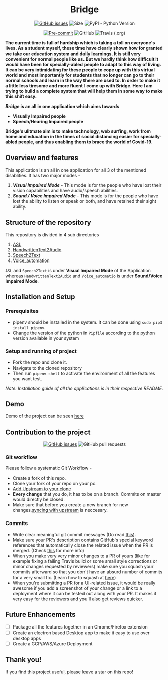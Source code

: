 <div align="center">
<h1>Bridge</h1>

[![GitHub issues](https://img.shields.io/github/issues/shreyagupta30/Bridge?logo=github)](https://github.com/shreyagupta30/Bridge/issues)
![Size](https://github-size-badge.herokuapp.com/shreyagupta30/Bridge.svg) ![PyPI - Python Version](https://img.shields.io/pypi/pyversions/torch)

[![Pre-commit](https://img.shields.io/badge/pre--commit-enabled-brightgreen?logo=pre-commit&logoColor=white)](https://github.com/shreyagupta30/Bridge/blob/master/.pre-commit-config.yaml)
![GitHub](https://img.shields.io/github/license/shreyagupta30/Bridge)
![Travis (.org)](https://img.shields.io/travis/shreyagupta30/Bridge)
</div>

<strong> The current time is full of hardship which is taking a toll on everyone's lives.  As a student myself, these time have clearly shown how for granted we take our education system and daily learnings. It is still very convenient for normal people like us. But we hardly think how difficult it would have been for specially-abled people to adapt to this way of living. It can be very intimidating for these people to cope up with this virtual world and most importantly for students that no longer can go to their normal schools and learn in the way there are used to. In order to make it a little less tiresome and more fluent I come up with **Bridge**. Here I am trying to build a complete system that will help them in some way to make this shift easy.

***Bridge*** is an all in one application which aims towards 

- Visually Impaired people
- Speech/Hearing Impaired people

Bridge's ulitmate aim is to make technology, web surfing, work from home and education in the times of social distancing easier for specially-abled people, and thus enabling them to **brace the world of Covid-19.**
</strong>

## Overview and features

This application is an all in one application for all 3 of the mentioned disablities. It has two major modes -

1. ***Visual Impaired Mode*** - This mode is for the people who have lost their vision capabilities and have audio/speech abilities. 
2. ***Sound / Voice Impaired Mode*** - This mode is for the people who have lost the ability to listen or speak or both, and have retained their sight ability.

## Structure of the repository
This repository is divided in 4 sub directories
 1. [ASL](https://github.com/shreyagupta30/Bridge/tree/master/ASL)
 2. [HandwrittenText2Audio](https://github.com/shreyagupta30/Bridge/tree/master/HandwrittenText2Audio)
 4. [Speech2Text](https://github.com/shreyagupta30/Bridge/tree/master/Speech2Text)
 3. [Voice_automation](https://github.com/shreyagupta30/Bridge/tree/master/Voice_automation)

 `ASL` and `Speech2Text` is under **Visual Impaired Mode** of the Application whereas `HandwrittenText2Audio` and `Voice_automatio` is under **Sound/Voice Impaired Mode**.

## Installation and Setup

### Prerequisites
- pipenv should be installed in the system. It can be done using `sudo pip3 install pipenv`.
- Change the version of the python in `Pipfile` according to the python version available in your system

### Setup and running of project

- Fork the repo and clone it.
- Navigate to the cloned repository
- Then run `pipenv shell` to activate the environment of all the features you want test.

*Note: Installation guide of all the applications is in their respective README.*
  
## Demo

Demo of the project can be seen [here](https://drive.google.com/file/d/1UTvfl9ob75-Qc54s41XVQ3Gg-rszm9yN/view?usp=sharing)


## Contribution to the project

<div align="center">

[![GitHub issues](https://img.shields.io/github/issues/shreyagupta30/Bridge?logo=github)](https://github.com/shreyagupta30/Bridge/issues) ![GitHub pull requests](https://img.shields.io/github/issues-pr-raw/shreyagupta30/Bridge?logo=git&logoColor=white)

</div>

### Git workflow

Please follow a systematic Git Workflow -

- Create a fork of this repo.
- Clone your fork of your repo on your pc.
- [Add Upstream to your clone](https://help.github.com/en/github/collaborating-with-issues-and-pull-requests/configuring-a-remote-for-a-fork)
- **Every change** that you do, it has to be on a branch. Commits on master would directly be closed.
- Make sure that before you create a new branch for new changes,[syncing with upstream](https://help.github.com/en/github/collaborating-with-issues-and-pull-requests/syncing-a-fork) is neccesary.

### Commits

- Write clear meaningful git commit messages (Do read [this](http://chris.beams.io/posts/git-commit/)).
- Make sure your PR's description contains GitHub's special keyword references that automatically close the related issue when the PR is merged. (Check [this](https://github.com/blog/1506-closing-issues-via-pull-requests) for more info)
- When you make very very minor changes to a PR of yours (like for example fixing a failing Travis build or some small style corrections or minor changes requested by reviewers) make sure you squash your commits afterward so that you don't have an absurd number of commits for a very small fix. (Learn how to squash at [here](https://davidwalsh.name/squash-commits-git))
- When you're submitting a PR for a UI-related issue, it would be really awesome if you add a screenshot of your change or a link to a deployment where it can be tested out along with your PR. It makes it very easy for the reviewers and you'll also get reviews quicker.

## Future Enhancements
- [ ] Package all the features together in an Chrome/Firefox extension
- [ ] Create an electron based Desktop app to make it easy to use over desktop apps
- [ ] Create a GCP/AWS/Azure Deployment

## Thank you!
If you find this project useful, please leave a star on this repo!
